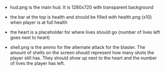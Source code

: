 *  hud.png is the main hud.  It is 1280x720 with transparent background

*  the bar at the top is health and should be filled with health.png (x10) when player is at full health

*  the heart is a placeholder for where lives should go (number of lives left goes next to heart)

*  shell.png is the ammo for the alternate attack for the blaster.  The amount of shells on the screen should represent how many shots the player still has.  They should show up next to the heart and the number of lives the player has left.